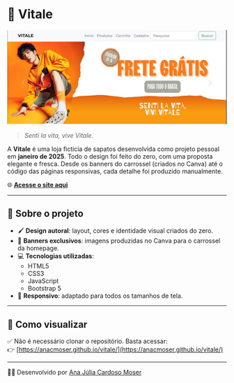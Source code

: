 # 👟 Vitale

![Home da Vitale](https://github.com/anacmoser/vitale/blob/main/imagens/print.JPG?raw=true)

> *Senti la vita, vive Vitale.*

A **Vitale** é uma loja fictícia de sapatos desenvolvida como projeto pessoal em **janeiro de 2025**. Todo o design foi feito do zero, com uma proposta elegante e fresca. Desde os banners do carrossel (criados no Canva) até o código das páginas responsivas, cada detalhe foi produzido manualmente.

🌐 **[Acesse o site aqui](https://anacmoser.github.io/vitale/)**

---

## 🧦 Sobre o projeto

- 🖌️ **Design autoral**: layout, cores e identidade visual criados do zero.
- 🎨 **Banners exclusivos**: imagens produzidas no Canva para o carrossel da homepage.
- 💻 **Tecnologias utilizadas**:
  - HTML5
  - CSS3
  - JavaScript
  - Bootstrap 5
- 📱 **Responsivo**: adaptado para todos os tamanhos de tela.

---

## 🚀 Como visualizar

✅ Não é necessário clonar o repositório. Basta acessar:  
👉 [https://anacmoser.github.io/vitale/](https://anacmoser.github.io/vitale/)

---


👩‍💻 Desenvolvido  por [Ana Júlia Cardoso Moser](https://www.linkedin.com/in/ana-julia-moser-a87294332/)  

